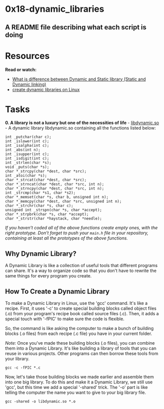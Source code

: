 # 0x18-dynamic_libraries

## A README file describing what each script is doing

# Resources
__Read or watch:__

 * [What is difference between Dynamic and Static library (Static and Dynamic linking)](https://www.youtube.com/watch?v=eW5he5uFBNM)
 * [create dynamic libraries on Linux](https://www.google.com/#q=linux+create+dynamic+library)

# Tasks

__0. A library is not a luxury but one of the necessities of life__ - [libdynamic.so](./libdynamic.so) - A dynamic library libdynamic.so containing all the functions listed below:
```
int _putchar(char c);
int _islower(int c);
int _isalpha(int c);
int _abs(int n);
int _isupper(int c);
int _isdigit(int c);
int _strlen(char *s);
void _puts(char *s);
char *_strcpy(char *dest, char *src);
int _atoi(char *s);
char *_strcat(char *dest, char *src);
char *_strncat(char *dest, char *src, int n);
char *_strncpy(char *dest, char *src, int n);
int _strcmp(char *s1, char *s2);
char *_memset(char *s, char b, unsigned int n);
char *_memcpy(char *dest, char *src, unsigned int n);
char *_strchr(char *s, char c);
unsigned int _strspn(char *s, char *accept);
char *_strpbrk(char *s, char *accept);
char *_strstr(char *haystack, char *needle);

```
_If you haven’t coded all of the above functions create empty ones, with the right prototype.
Don’t forget to push your ```main.h``` file in your repository, containing at least all the prototypes of the above functions._

## Why Dynamic Library?
A Dynamic Library is like a collection of useful tools that different programs can share. It's a way to organize code so that you don't have to rewrite the same things for every program you create.

## How To Create a Dynamic Library
To make a Dynamic Library in Linux, use the 'gcc' command. It's like a recipe. First, it uses '-c' to create special building blocks called object files (.o) from your program's recipe book called source files (.c). Then, it adds a special touch with '-fPIC' to make sure the code is flexible.

So, the command is like asking the computer to make a bunch of building blocks (.o files) from each recipe (.c file) you have in your current folder.

*Note:* Once you've made these building blocks (.o files), you can combine them into a Dynamic Library. It's like building a library of tools that you can reuse in various projects. Other programs can then borrow these tools from your library.

```
gcc -c -fPIC *.c

```
Now, let's take those building blocks we made earlier and assemble them into one big library. To do this and make it a Dynamic Library, we still use 'gcc', but this time we add a special '-shared' trick. The '-o' part is like telling the computer the name you want to give to your big library file.

```
gcc -shared -o libdynamic.so *.o

```
